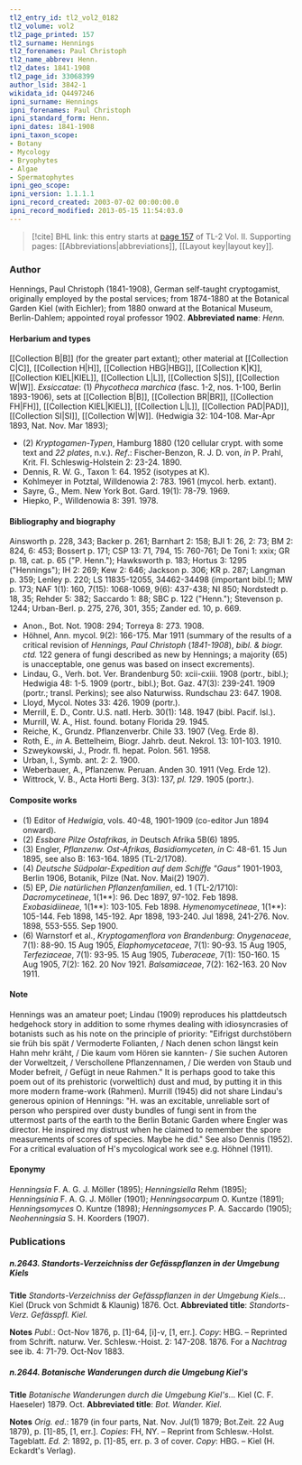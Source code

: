 ```yaml
---
tl2_entry_id: tl2_vol2_0182
tl2_volume: vol2
tl2_page_printed: 157
tl2_surname: Hennings
tl2_forenames: Paul Christoph
tl2_name_abbrev: Henn.
tl2_dates: 1841-1908
tl2_page_id: 33068399
author_lsid: 3842-1
wikidata_id: Q4497246
ipni_surname: Hennings
ipni_forenames: Paul Christoph
ipni_standard_form: Henn.
ipni_dates: 1841-1908
ipni_taxon_scope: 
- Botany
- Mycology
- Bryophytes
- Algae
- Spermatophytes
ipni_geo_scope: 
ipni_version: 1.1.1.1
ipni_record_created: 2003-07-02 00:00:00.0
ipni_record_modified: 2013-05-15 11:54:03.0
---
```



> [!cite] BHL link: this entry starts at [page 157](https://www.biodiversitylibrary.org/page/33068399) of TL-2 Vol. II.
> Supporting pages: [[Abbreviations|abbreviations]], [[Layout key|layout key]].

### Author

Hennings, Paul Christoph (1841-1908), German self-taught cryptogamist, originally employed by the postal services; from 1874-1880 at the Botanical Garden Kiel (with Eichler); from 1880 onward at the Botanical Museum, Berlin-Dahlem; appointed royal professor 1902. 
**Abbreviated name**: *Henn.*

#### Herbarium and types

[[Collection B|B]] (for the greater part extant); other material at [[Collection C|C]], [[Collection H|H]], [[Collection HBG|HBG]], [[Collection K|K]], [[Collection KIEL|KIEL]], [[Collection L|L]], [[Collection S|S]], [[Collection W|W]].
*Exsiccatae*: (1) *Phycotheca marchica* (fasc. 1-2, nos. 1-100, Berlin 1893-1906), sets at [[Collection B|B]], [[Collection BR|BR]], [[Collection FH|FH]], [[Collection KIEL|KIEL]], [[Collection L|L]], [[Collection PAD|PAD]], [[Collection SI|SI]], [[Collection W|W]]. (Hedwigia 32: 104-108. Mar-Apr 1893, Nat. Nov. Mar 1893);
- (2) *Kryptogamen-Typen*, Hamburg 1880 (120 cellular crypt. with some text and *22 plates*, n.v.).
*Ref*.: Fischer-Benzon, R. J. D. von, *in* P. Prahl, Krit. Fl. Schleswig-Holstein 2: 23-24. 1890.
- Dennis, R. W. G., Taxon 1: 64. 1952 (isotypes at K).
- Kohlmeyer in Potztal, Willdenowia 2: 783. 1961 (mycol. herb. extant).
- Sayre, G., Mem. New York Bot. Gard. 19(1): 78-79. 1969.
- Hiepko, P., Willdenowia 8: 391. 1978.

#### Bibliography and biography

Ainsworth p. 228, 343; Backer p. 261; Barnhart 2: 158; BJI 1: 26, 2: 73; BM 2: 824, 6: 453; Bossert p. 171; CSP 13: 71, 794, 15: 760-761; De Toni 1: xxix; GR p. 18, cat. p. 65 ("P. Henn."); Hawksworth p. 183; Hortus 3: 1295 ("Hennings"); IH 2: 269; Kew 2: 646; Jackson p. 306; KR p. 287; Langman p. 359; Lenley p. 220; LS 11835-12055, 34462-34498 (important bibl.!); MW p. 173; NAF 1(1): 160, 7(15): 1068-1069, 9(6): 437-438; NI 850; Nordstedt p. 18, 35; Rehder 5: 382; Saccardo 1: 88; SBC p. 122 ("Henn."); Stevenson p. 1244; Urban-Berl. p. 275, 276, 301, 355; Zander ed. 10, p. 669.
- Anon., Bot. Not. 1908: 294; Torreya 8: 273. 1908.
- Höhnel, Ann. mycol. 9(2): 166-175. Mar 1911 (summary of the results of a critical revision of *Hennings, Paul Christoph* (*1841-1908*), *bibl. & biogr. ctd.* 122 genera of fungi described as new by Hennings; a majority (65) is unacceptable, one genus was based on insect excrements).
- Lindau, G., Verh. bot. Ver. Brandenburg 50: xcii-cxiii. 1908 (portr., bibl.); Hedwigia 48: 1-5. 1909 (portr., bibl.); Bot. Gaz. 47(3): 239-241. 1909 (portr.; transl. Perkins); see also Naturwiss. Rundschau 23: 647. 1908.
- Lloyd, Mycol. Notes 33: 426. 1909 (portr.).
- Merrill, E. D., Contr. U.S. natl. Herb. 30(1): 148. 1947 (bibl. Pacif. Isl.).
- Murrill, W. A., Hist. found. botany Florida 29. 1945.
- Reiche, K., Grundz. Pflanzenverbr. Chile 33. 1907 (Veg. Erde 8).
- Roth, E., *in* A. Bettelheim, Biogr. Jahrb. deut. Nekrol. 13: 101-103. 1910.
- Szweykowski, J., Prodr. fl. hepat. Polon. 561. 1958.
- Urban, I., Symb. ant. 2: 2. 1900.
- Weberbauer, A., Pflanzenw. Peruan. Anden 30. 1911 (Veg. Erde 12).
- Wittrock, V. B., Acta Horti Berg. 3(3): 137, *pl. 129*. 1905 (portr.).

#### Composite works

- (1) Editor of *Hedwigia*, vols. 40-48, 1901-1909 (co-editor Jun 1894 onward).
- (2) *Essbare Pilze Ostafrikas, in* Deutsch Afrika 5B(6) 1895.
- (3) Engler, *Pflanzenw. Ost-Afrikas, Basidiomyceten, in* C: 48-61. 15 Jun 1895, see also B: 163-164. 1895 (TL-2/1708).
- (4) *Deutsche Südpolar-Expedition auf dem Schiffe "Gaus"* 1901-1903, Berlin 1906, Botanik, Pilze (Nat. Nov. Mai(2) 1907).
- (5) EP, *Die natürlichen Pflanzenfamilien*, ed. 1 (TL-2/1710):
*Dacromycetineae*, 1(1\*\*): 96. Dec 1897, 97-102. Feb 1898.
*Exobasidiineae*, 1(1\*\*): 103-105. Feb 1898.
*Hymenomycetineae*, 1(1\*\*): 105-144. Feb 1898, 145-192. Apr 1898, 193-240. Jul 1898, 241-276. Nov. 1898, 553-555. Sep 1900.
- (6) Warnstorf et al., *Kryptogamenflora von Brandenburg*:
*Onygenaceae*, 7(1): 88-90. 15 Aug 1905,
*Elaphomycetaceae*, 7(1): 90-93. 15 Aug 1905,
*Terfeziaceae*, 7(1): 93-95. 15 Aug 1905,
*Tuberaceae*, 7(1): 150-160. 15 Aug 1905, 7(2): 162. 20 Nov 1921.
*Balsamiaceae*, 7(2): 162-163. 20 Nov 1911.

#### Note

Hennings was an amateur poet; Lindau (1909) reproduces his plattdeutsch hedgehock story in addition to some rhymes dealing with idiosyncrasies of botanists such as his note on the principle of priority: "Eifrigst durchstöbern sie früh bis spät / Vermoderte Folianten, / Nach denen schon längst kein Hahn mehr kräht, / Die kaum vom Hören sie kannten- / Sie suchen Autoren der Vorweltzeit, / Verschollene Pflanzennamen, / Die werden von Staub und Moder befreit, / Gefügt in neue Rahmen." It is perhaps good to take this poem out of its prehistoric (vorweltlich) dust and mud, by putting it in this more modern frame-work (Rahmen). Murrill (1945) did not share Lindau's generous opinion of Hennings: "H. was an excitable, unreliable sort of person who perspired over dusty bundles of fungi sent in from the uttermost parts of the earth to the Berlin Botanic Garden where Engler was director. He inspired my distrust when he claimed to remember the spore measurements of scores of species. Maybe he did." See also Dennis (1952). For a critical evaluation of H's mycological work see e.g. Höhnel (1911).

#### Eponymy

*Henningsia* F. A. G. J. Möller (1895); *Henningsiella* Rehm (1895); *Henningsinia* F. A. G. J. Möller (1901); *Henningsocarpum* O. Kuntze (1891); *Henningsomyces* O. Kuntze (1898); *Henningsomyces* P. A. Saccardo (1905); *Neohenningsia* S. H. Koorders (1907).

### Publications

##### n.2643. Standorts-Verzeichniss der Gefässpflanzen in der Umgebung Kiels

**Title**
*Standorts-Verzeichniss der Gefässpflanzen in der Umgebung Kiels*... Kiel (Druck von Schmidt & Klaunig) 1876. Oct.
**Abbreviated title**: *Standorts-Verz. Gefässpfl. Kiel.*

**Notes**
*Publ*.: Oct-Nov 1876, p. \[1\]-64, \[i\]-v, \[1, err.\]. *Copy*: HBG. – Reprinted from Schrift. naturw. Ver. Schlesw.-Hoist. 2: 147-208. 1876. For a *Nachtrag* see ib. 4: 71-79. Oct-Nov 1883.

##### n.2644. Botanische Wanderungen durch die Umgebung Kiel's

**Title**
*Botanische Wanderungen durch die Umgebung Kiel's*... Kiel (C. F. Haeseler) 1879. Oct.
**Abbreviated title**: *Bot. Wander. Kiel.*

**Notes**
*Orig. ed*.: 1879 (in four parts, Nat. Nov. Jul(1) 1879; Bot.Zeit. 22 Aug 1879), p. \[1\]-85, \[1, err.\]. *Copies*: FH, NY. – Reprint from Schlesw.-Holst. Tageblatt.
*Ed. 2*: 1892, p. \[1\]-85, err. p. 3 of cover. *Copy*: HBG. – Kiel (H. Eckardt's Verlag).

